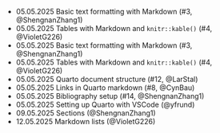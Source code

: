 - 05.05.2025 Basic text formatting with Markdown (#3, @ShengnanZhang1)
- 05.05.2025 Tables with Markdown and `knitr::kable()` (#4, @VioletG226)
- 05.05.2025 Basic text formatting with Markdown (#3, @ShengnanZhang1)
- 05.05.2025 Tables with Markdown and `knitr::kable()` (#4, @VioletG226)
- 05.05.2025 Quarto document structure (#12, @LarStal)
- 05.05.2025 Links in Quarto markdown (#8, @CynBau)
- 05.05.2025 Bibliography setup (#14, @ShengnanZhang1)
- 05.05.2025 Setting up Quarto with VSCode (@yfrund)
- 09.05.2025 Sections (@ShengnanZhang1)
- 12.05.2025 Markdown lists (@VioletG226)
